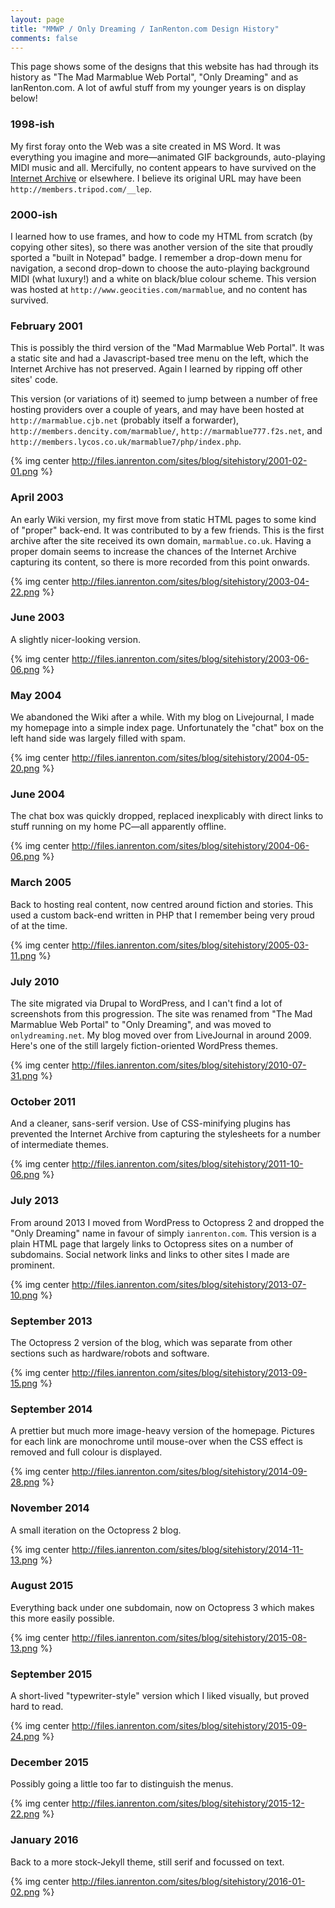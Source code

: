 ```yaml
---
layout: page
title: "MMWP / Only Dreaming / IanRenton.com Design History"
comments: false
---
```


This page shows some of the designs that this website has had through its history as "The Mad Marmablue Web Portal", "Only Dreaming" and as IanRenton.com. A lot of awful stuff from my younger years is on display below!

### 1998-ish

My first foray onto the Web was a site created in MS Word. It was everything you imagine and more&mdash;animated GIF backgrounds, auto-playing MIDI music and all. Mercifully, no content appears to have survived on the [Internet Archive](http://archive.org/web/) or elsewhere. I believe its original URL may have been `http://members.tripod.com/__lep`.

### 2000-ish

I learned how to use frames, and how to code my HTML from scratch (by copying other sites), so there was another version of the site that proudly sported a "built in Notepad" badge. I remember a drop-down menu for navigation, a second drop-down to choose the auto-playing background MIDI (what luxury!) and a white on black/blue colour scheme. This version was hosted at `http://www.geocities.com/marmablue`, and no content has survived.

### February 2001

This is possibly the third version of the "Mad Marmablue Web Portal". It was a static site and had a Javascript-based tree menu on the left, which the Internet Archive has not preserved. Again I learned by ripping off other sites' code.

This version (or variations of it) seemed to jump between a number of free hosting providers over a couple of years, and may have been hosted at `http://marmablue.cjb.net` (probably itself a forwarder), `http://members.dencity.com/marmablue/`, `http://marmablue777.f2s.net`, and `http://members.lycos.co.uk/marmablue7/php/index.php`.

{% img center http://files.ianrenton.com/sites/blog/sitehistory/2001-02-01.png %}

### April 2003

An early Wiki version, my first move from static HTML pages to some kind of "proper" back-end. It was contributed to by a few friends. This is the first archive after the site received its own domain, `marmablue.co.uk`. Having a proper domain seems to increase the chances of the Internet Archive capturing its content, so there is more recorded from this point onwards.

{% img center http://files.ianrenton.com/sites/blog/sitehistory/2003-04-22.png %}


### June 2003

A slightly nicer-looking version.

{% img center http://files.ianrenton.com/sites/blog/sitehistory/2003-06-06.png %}


### May 2004

We abandoned the Wiki after a while. With my blog on Livejournal, I made my homepage into a simple index page. Unfortunately the "chat" box on the left hand side was largely filled with spam.

{% img center http://files.ianrenton.com/sites/blog/sitehistory/2004-05-20.png %}


### June 2004

The chat box was quickly dropped, replaced inexplicably with direct links to stuff running on my home PC&mdash;all apparently offline.

{% img center http://files.ianrenton.com/sites/blog/sitehistory/2004-06-06.png %}


### March 2005

Back to hosting real content, now centred around fiction and stories. This used a custom back-end written in PHP that I remember being very proud of at the time.

{% img center http://files.ianrenton.com/sites/blog/sitehistory/2005-03-11.png %}


### July 2010

The site migrated via Drupal to WordPress, and I can't find a lot of screenshots from this progression. The site was renamed from "The Mad Marmablue Web Portal" to "Only Dreaming", and was moved to `onlydreaming.net`. My blog moved over from LiveJournal in around 2009. Here's one of the still largely fiction-oriented WordPress themes.

{% img center http://files.ianrenton.com/sites/blog/sitehistory/2010-07-31.png %}


### October 2011

And a cleaner, sans-serif version. Use of CSS-minifying plugins has prevented the Internet Archive from capturing the stylesheets for a number of intermediate themes.

{% img center http://files.ianrenton.com/sites/blog/sitehistory/2011-10-06.png %}


### July 2013

From around 2013 I moved from WordPress to Octopress 2 and dropped the "Only Dreaming" name in favour of simply `ianrenton.com`. This version is a plain HTML page that largely links to Octopress sites on a number of subdomains. Social network links and links to other sites I made are prominent.

{% img center http://files.ianrenton.com/sites/blog/sitehistory/2013-07-10.png %}



### September 2013

The Octopress 2 version of the blog, which was separate from other sections such as hardware/robots and software.

{% img center http://files.ianrenton.com/sites/blog/sitehistory/2013-09-15.png %}



### September 2014

A prettier but much more image-heavy version of the homepage. Pictures for each link are monochrome until mouse-over when the CSS effect is removed and full colour is displayed.

{% img center http://files.ianrenton.com/sites/blog/sitehistory/2014-09-28.png %}



### November 2014

A small iteration on the Octopress 2 blog.

{% img center http://files.ianrenton.com/sites/blog/sitehistory/2014-11-13.png %}



### August 2015

Everything back under one subdomain, now on Octopress 3 which makes this more easily possible.

{% img center http://files.ianrenton.com/sites/blog/sitehistory/2015-08-13.png %}



### September 2015

A short-lived "typewriter-style" version which I liked visually, but proved hard to read.

{% img center http://files.ianrenton.com/sites/blog/sitehistory/2015-09-24.png %}



### December 2015

Possibly going a little too far to distinguish the menus.

{% img center http://files.ianrenton.com/sites/blog/sitehistory/2015-12-22.png %}



### January 2016

Back to a more stock-Jekyll theme, still serif and focussed on text.

{% img center http://files.ianrenton.com/sites/blog/sitehistory/2016-01-02.png %}


